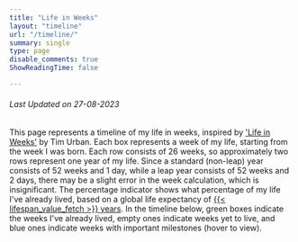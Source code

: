 ```yaml
---
title: "Life in Weeks"
layout: "timeline"
url: "/timeline/"
summary: single
type: page
disable_comments: true
ShowReadingTime: false

---
```


###### *Last Updated on 27-08-2023*


This page represents a timeline of my life in weeks, inspired by ['Life in Weeks'](https://waitbutwhy.com/2014/05/life-weeks.html) by Tim Urban. Each box represents a week of my life, starting from the week I was born. Each row consists of 26 weeks, so approximately two rows represent one year of my life. Since a standard (non-leap) year consists of 52 weeks and 1 day, while a leap year consists of 52 weeks and 2 days, there may be a slight error in the week calculation, which is insignificant. The percentage indicator shows what percentage of my life I've already lived, based on a global life expectancy of [{{< lifespan_value_fetch >}} years](https://www.who.int/data/gho/data/themes/mortality-and-global-health-estimates/ghe-life-expectancy-and-healthy-life-expectancy). In the timeline below, green boxes indicate the weeks I've already lived, empty ones indicate weeks yet to live, and blue ones indicate weeks with important milestones (hover to view).

